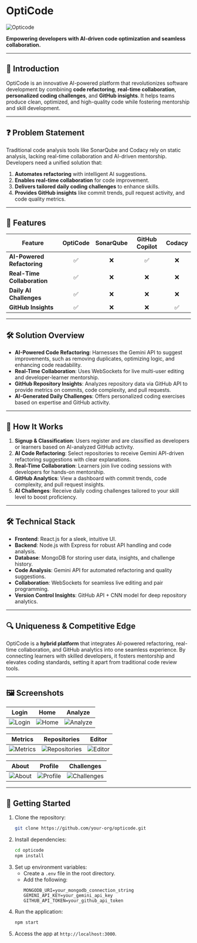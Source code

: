 # OptiCode 

![Opticode](https://github.com/user-attachments/assets/5b1910f3-6089-4288-9d41-f3474bbd98ab)



**Empowering developers with AI-driven code optimization and seamless collaboration.**

---

## 📖 Introduction

OptiCode is an innovative AI-powered platform that revolutionizes software development by combining **code refactoring**, **real-time collaboration**, **personalized coding challenges**, and **GitHub insights**. It helps teams produce clean, optimized, and high-quality code while fostering mentorship and skill development.

---

## ❓ Problem Statement

Traditional code analysis tools like SonarQube and Codacy rely on static analysis, lacking real-time collaboration and AI-driven mentorship. Developers need a unified solution that:
1. **Automates refactoring** with intelligent AI suggestions.
2. **Enables real-time collaboration** for code improvement.
3. **Delivers tailored daily coding challenges** to enhance skills.
4. **Provides GitHub insights** like commit trends, pull request activity, and code quality metrics.

---

## 🌟 Features

| Feature                  | OptiCode | SonarQube | GitHub Copilot | Codacy |
|--------------------------|:--------:|:---------:|:-------------:|:------:|
| **AI-Powered Refactoring** | ✅       | ❌        | ✅            | ❌     |
| **Real-Time Collaboration** | ✅       | ❌        | ❌            | ❌     |
| **Daily AI Challenges**   | ✅       | ❌        | ❌            | ❌     |
| **GitHub Insights**       | ✅       | ❌        | ❌            | ✅     |

---

## 🛠 Solution Overview

- **AI-Powered Code Refactoring**: Harnesses the Gemini API to suggest improvements, such as removing duplicates, optimizing logic, and enhancing code readability.
- **Real-Time Collaboration**: Uses WebSockets for live multi-user editing and developer-learner mentorship.
- **GitHub Repository Insights**: Analyzes repository data via GitHub API to provide metrics on commits, code complexity, and pull requests.
- **AI-Generated Daily Challenges**: Offers personalized coding exercises based on expertise and GitHub activity.

---

## 🚀 How It Works

1. **Signup & Classification**: Users register and are classified as developers or learners based on AI-analyzed GitHub activity.
2. **AI Code Refactoring**: Select repositories to receive Gemini API-driven refactoring suggestions with clear explanations.
3. **Real-Time Collaboration**: Learners join live coding sessions with developers for hands-on mentorship.
4. **GitHub Analytics**: View a dashboard with commit trends, code complexity, and pull request insights.
5. **AI Challenges**: Receive daily coding challenges tailored to your skill level to boost proficiency.

---

## 🛠 Technical Stack

- **Frontend**: React.js for a sleek, intuitive UI.
- **Backend**: Node.js with Express for robust API handling and code analysis.
- **Database**: MongoDB for storing user data, insights, and challenge history.
- **Code Analysis**: Gemini API for automated refactoring and quality suggestions.
- **Collaboration**: WebSockets for seamless live editing and pair programming.
- **Version Control Insights**: GitHub API + CNN model for deep repository analytics.

---

## 🔍 Uniqueness & Competitive Edge

OptiCode is a **hybrid platform** that integrates AI-powered refactoring, real-time collaboration, and GitHub analytics into one seamless experience. By connecting learners with skilled developers, it fosters mentorship and elevates coding standards, setting it apart from traditional code review tools.

---

## 🖼 Screenshots

| **Login** | **Home** | **Analyze** |
|-----------|----------|-------------|
| ![Login](https://github.com/user-attachments/assets/d5730c46-7d3b-4600-ba97-132184373d39) | ![Home](https://github.com/user-attachments/assets/1c121d22-40d4-4421-b14b-44b420da4b37) | ![Analyze](https://github.com/user-attachments/assets/9909379b-e396-44fa-a51d-e2b58be28df5) |

| **Metrics** | **Repositories** | **Editor** |
|-------------|------------------|------------|
| ![Metrics](https://github.com/user-attachments/assets/e123607e-c6fd-4408-ba51-5b1569147c89) | ![Repositories](https://github.com/user-attachments/assets/59c60ca2-d884-4f11-a35e-a5af2193898b) | ![Editor](https://github.com/user-attachments/assets/e0c37925-cf4c-4c44-9253-8faf2e16e9d7) |

| **About** | **Profile** | **Challenges** |
|-----------|-------------|----------------|
| ![About](https://github.com/user-attachments/assets/c4597518-980a-4fa4-b21d-d973b6d847af) | ![Profile](https://github.com/user-attachments/assets/9dcdd580-182e-48b2-a80c-999f6afe5c4a) | ![Challenges](https://github.com/user-attachments/assets/264d0a61-f3bf-4f1f-8bdb-ada4373b905a) |
---

## 🏁 Getting Started

1. Clone the repository:
   ```bash
   git clone https://github.com/your-org/opticode.git
   ```
2. Install dependencies:
   ```bash
   cd opticode
   npm install
   ```
3. Set up environment variables:
   - Create a `.env` file in the root directory.
   - Add the following:
     ```env
     MONGODB_URI=your_mongodb_connection_string
     GEMINI_API_KEY=your_gemini_api_key
     GITHUB_API_TOKEN=your_github_api_token
     ```
4. Run the application:
   ```bash
   npm start
   ```
5. Access the app at `http://localhost:3000`.


